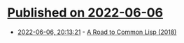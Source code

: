 # [Published on 2022-06-06](index.md)

* [2022-06-06, 20:13:21](https://news.ycombinator.com/item?id=31645558) - [A Road to Common Lisp (2018)](https://stevelosh.com/blog/2018/08/a-road-to-common-lisp/)
